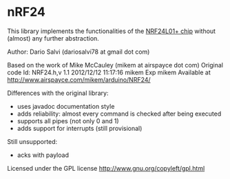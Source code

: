 nRF24
=====

This library implements the functionalities of the [NRF24L01+ chip](http://www.nordicsemi.com/eng/Products/2.4GHz-RF/nRF24LU1P) without (almost) any further abstraction.

Author: Dario Salvi (dariosalvi78 at gmail dot com)

Based on the work of Mike McCauley (mikem at airspayce dot com)
Original code Id: NRF24.h,v 1.1 2012/12/12 11:17:16 mikem Exp mikem
Available at http://www.airspayce.com/mikem/arduino/NRF24/

Differences with the original library:
* uses javadoc documentation style
* adds reliability: almost every command is checked after being executed
* supports all pipes (not only 0 and 1)
* adds support for interrupts (still provisional)

Still unsupported:
* acks with payload

Licensed under the GPL license http://www.gnu.org/copyleft/gpl.html